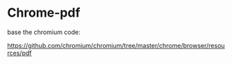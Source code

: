 # Chrome-pdf

base the chromium code:


https://github.com/chromium/chromium/tree/master/chrome/browser/resources/pdf





